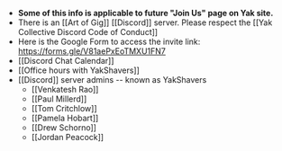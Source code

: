 - __Some of this info is applicable to future "Join Us" page on Yak site.__
- There is an [[Art of Gig]] [[Discord]] server. Please respect the [[Yak Collective Discord Code of Conduct]]
- Here is the Google Form to access the invite link: https://forms.gle/V81aePxEoTMXU1FN7
- [[Discord Chat Calendar]]
- [[Office hours with YakShavers]]
- [[Discord]] server admins -- known as YakShavers
    - [[Venkatesh Rao]]
    - [[Paul Millerd]]
    - [[Tom Critchlow]]
    - [[Pamela Hobart]]
    - [[Drew Schorno]]
    - [[Jordan Peacock]]
